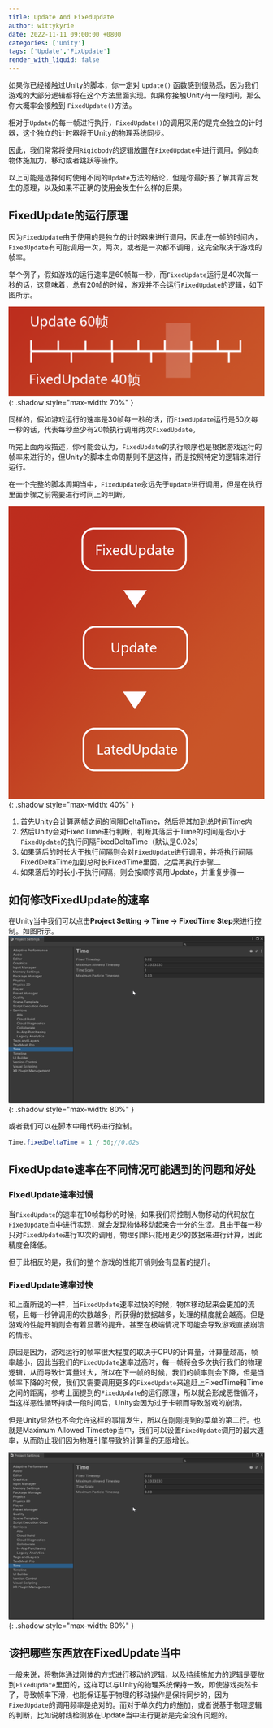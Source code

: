 ```yaml
---
title: Update And FixedUpdate
author: wittykyrie
date: 2022-11-11 09:00:00 +0800
categories: ['Unity']
tags: ['Update','FixUpdate']
render_with_liquid: false
---
```


如果你已经接触过Unity的脚本，你一定对 `Update()` 函数感到很熟悉，因为我们游戏的大部分逻辑都将在这个方法里面实现。如果你接触Unity有一段时间，那么你大概率会接触到 `FixedUpdate()`方法。

相对于`Update`的每一帧进行执行，`FixedUpdate()`的调用采用的是完全独立的计时器，这个独立的计时器将于Unity的物理系统同步。

因此，我们常常将使用`Rigidbody`的逻辑放置在`FixedUpdate`中进行调用。例如向物体施加力，移动或者跳跃等操作。

以上可能是选择何时使用不同的`Update`方法的结论，但是你最好要了解其背后发生的原理，以及如果不正确的使用会发生什么样的后果。

## FixedUpdate的运行原理

因为`FixedUpdate`由于使用的是独立的计时器来进行调用，因此在一帧的时间内，`FixedUpdate`有可能调用一次，两次，或者是一次都不调用，这完全取决于游戏的帧率。

举个例子，假如游戏的运行速率是60帧每一秒，而`FixedUpdate`运行是40次每一秒的话，这意味着，总有20帧的时候，游戏并不会运行`FixedUpdate`的逻辑，如下图所示。

![Alt text](/assets/2022-11-21/2.png){: .shadow style="max-width: 70%" }

同样的，假如游戏运行的速率是30帧每一秒的话，而`FixedUpdate`运行是50次每一秒的话，代表每秒至少有20帧执行调用两次`FixedUpdate`。

听完上面两段描述，你可能会认为，`FixedUpdate`的执行顺序也是根据游戏运行的帧率来进行的，但Unity的脚本生命周期则不是这样，而是按照特定的逻辑来进行运行。

在一个完整的脚本周期当中，`FixedUpdate`永远先于`Update`进行调用，但是在执行里面步骤之前需要进行时间上的判断。

![Alt text](/assets/2022-11-21/1.png){: .shadow style="max-width: 40%" }

1. 首先Unity会计算两帧之间的间隔DeltaTime，然后将其加到总时间Time内
2. 然后Unity会对FixedTime进行判断，判断其落后于Time的时间是否小于`FixedUpdate`的执行间隔FixedDeltaTime（默认是0.02s）
3. 如果落后的时长大于执行间隔则会对`FixedUpdate`进行调用，并将执行间隔FixedDeltaTime加到总时长FixedTime里面，之后再执行步骤二
4. 如果落后的时长小于执行间隔，则会按顺序调用Update，并重复步骤一

## 如何修改FixedUpdate的速率

在Unity当中我们可以点击**Project Setting -> Time -> FixedTime Step**来进行控制。如图所示。
![Alt text](/assets/2022-11-21/3.png){: .shadow style="max-width: 80%" }

或者我们可以在脚本中用代码进行控制。

```c#
Time.fixedDeltaTime = 1 / 50;//0.02s
```

## FixedUpdate速率在不同情况可能遇到的问题和好处

### FixedUpdate速率过慢

当`FixedUpdate`的速率在10帧每秒的时候，如果我们将控制人物移动的代码放在`FixedUpdate`当中进行实现，就会发现物体移动起来会十分的生涩。且由于每一秒只对`FixedUpdate`进行10次的调用，物理引擎只能用更少的数据来进行计算，因此精度会降低。

但于此相反的是，我们的整个游戏的性能开销则会有显著的提升。

### FixedUpdate速率过快

和上面所说的一样，当`FixedUpdate`速率过快的时候，物体移动起来会更加的流畅，且每一秒钟调用的次数越多，所获得的数据越多，处理的精度就会越高。但是游戏的性能开销则会有着显著的提升。甚至在极端情况下可能会导致游戏直接崩溃的情形。

原因是因为，游戏运行的帧率很大程度的取决于CPU的计算量，计算量越高，帧率越小，因此当我们的`FixedUpdate`速率过高时，每一帧将会多次执行我们的物理逻辑，从而导致计算量过大，所以在下一帧的时候，我们的帧率则会下降，但是当帧率下降的时候，我们又需要调用更多的`FixedUpdate`来追赶上FixedTime和Time之间的距离，参考上面提到的`FixedUpdate`的运行原理，所以就会形成恶性循环，当这样恶性循环持续一段时间后，Unity会因为过于卡顿而导致游戏的崩溃。

但是Unity显然也不会允许这样的事情发生，所以在刚刚提到的菜单的第二行。也就是Maximum Allowed Timestep当中，我们可以设置`FixedUpdate`调用的最大速率，从而防止我们因为物理引擎导致的计算量的无限增长。

![Alt text](/assets/2022-11-21/3.png){: .shadow style="max-width: 80%" }

## 该把哪些东西放在FixedUpdate当中

一般来说，将物体通过刚体的方式进行移动的逻辑，以及持续施加力的逻辑是要放到`FixedUpdate`里面的，这样可以与Unity的物理系统保持一致，即使游戏突然卡了，导致帧率下滑，也能保证基于物理的移动操作是保持同步的，因为`FixedUpdate`的调用频率是绝对的。而对于单次的力的施加，或者说基于物理逻辑的判断，比如说射线检测放在Update当中进行更新是完全没有问题的。

